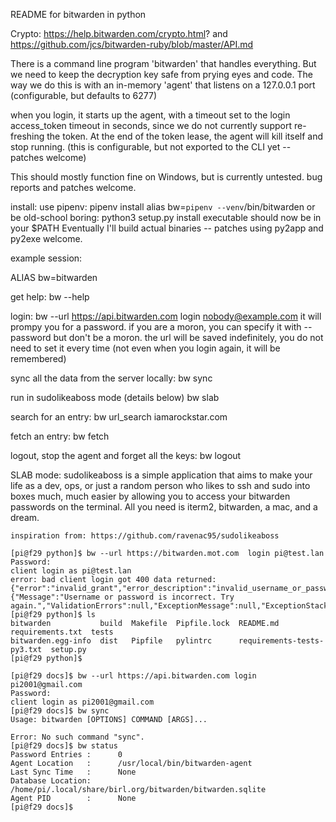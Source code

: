 README for bitwarden in python

Crypto: https://help.bitwarden.com/crypto.html?
and https://github.com/jcs/bitwarden-ruby/blob/master/API.md

There is a command line program 'bitwarden' that handles everything.
But we need to keep the decryption key safe from prying eyes and code.  The way we do this is with an in-memory 'agent' that listens on a 127.0.0.1 port (configurable, but defaults to 6277)

when you login, it starts up the agent, with a timeout set to the login access_token timeout in seconds, since we do not currently support re-freshing the token.  At the end of the token lease, the agent will kill itself and stop running. (this is configurable, but not exported to the CLI yet -- patches welcome)

This should mostly function fine on Windows, but is currently untested. bug reports and patches welcome.

install:
	use pipenv:
		pipenv install 
		alias bw=`pipenv --venv`/bin/bitwarden
	or be old-school boring:
		python3 setup.py install
		executable should now be in your $PATH
	Eventually I'll build actual binaries -- patches using py2app and py2exe welcome.

example session:

ALIAS bw=bitwarden

get help:
	bw --help

login:
	bw --url https://api.bitwarden.com login nobody@example.com
it will prompy you for a password. if you are a moron, you can specify it with --password <MY PASSWORD HERE> but don't be a moron.
	the url will be saved indefinitely, you do not need to set it every time (not even when you login again, it will be remembered)

sync all the data from the server locally:
	bw sync

run in sudolikeaboss mode (details below)
	bw slab

search for an entry:
	bw url_search iamarockstar.com

fetch an entry:
	bw fetch <ID>

logout, stop the agent and forget all the keys:	
	bw logout

SLAB mode:
	sudolikeaboss is a simple application that aims to make your life as a dev, ops, or just a random person who likes to ssh and sudo into boxes much, much easier by allowing you to access your bitwarden passwords on the terminal. All you need is iterm2, bitwarden, a mac, and a dream.
	
	inspiration from: https://github.com/ravenac95/sudolikeaboss


```
[pi@f29 python]$ bw --url https://bitwarden.mot.com  login pi@test.lan                                                         Password:
client login as pi@test.lan
error: bad client login got 400 data returned:{"error":"invalid_grant","error_description":"invalid_username_or_password","ErrorModel":{"Message":"Username or password is incorrect. Try again.","ValidationErrors":null,"ExceptionMessage":null,"ExceptionStackTrace":null,"InnerExceptionMessage":null,"Object":"error"}}
[pi@f29 python]$ ls
bitwarden           build  Makefile  Pipfile.lock  README.md                   requirements.txt  tests
bitwarden.egg-info  dist   Pipfile   pylintrc      requirements-tests-py3.txt  setup.py
[pi@f29 python]$

[pi@f29 docs]$ bw --url https://api.bitwarden.com login pi2001@gmail.com
Password:
client login as pi2001@gmail.com
[pi@f29 docs]$ bw sync
Usage: bitwarden [OPTIONS] COMMAND [ARGS]...

Error: No such command "sync".
[pi@f29 docs]$ bw status
Password Entries :      0
Agent Location   :      /usr/local/bin/bitwarden-agent
Last Sync Time   :      None
Database Location:      /home/pi/.local/share/birl.org/bitwarden/bitwarden.sqlite
Agent PID        :      None
[pi@f29 docs]$

```